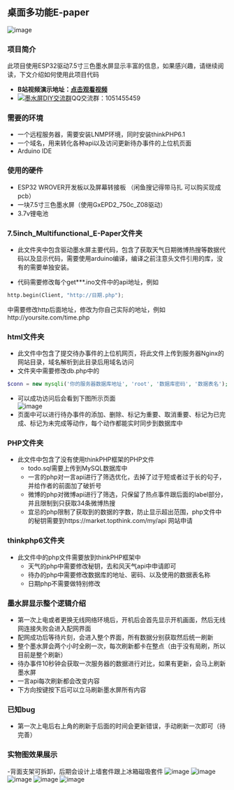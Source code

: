 ## 桌面多功能E-paper
![image](jpg/109A0671.jpg)

### 项目简介
此项目使用ESP32驱动7.5寸三色墨水屏显示丰富的信息，如果感兴趣，请继续阅读，下文介绍如何使用此项目代码<br>
- **B站视频演示地址：[点击观看视频](https://www.baidu.com/)**<br>
- <a target="_blank" href="https://qm.qq.com/cgi-bin/qm/qr?k=OCk2mwPC4yZn-BBJlH2ehWT-2sHfC7Os&jump_from=webapi&authKey=iFtohDmv6OI7O5aD/0ogd6mODvY5vr837fherj6ruuDCK94UM5KrjicZ2cFO5dHB"><img border="0" src="http://pub.idqqimg.com/wpa/images/group.png" alt="墨水屏DIY交流群" title="墨水屏DIY交流群"></a>QQ交流群：1051455459


### 需要的环境
- 一个远程服务器，需要安装LNMP环境，同时安装thinkPHP6.1
- 一个域名，用来转化各种api以及访问更新待办事件的上位机页面
- Arduino IDE

### 使用的硬件
- ESP32 WROVER开发板以及屏幕转接板 （闲鱼搜记得带马扎 可以购买现成pcb）
- 一块7.5寸三色墨水屏（使用GxEPD2_750c_Z08驱动）
- 3.7v锂电池

### 7.5inch_Multifunctional_E-Paper文件夹
- 此文件夹中包含驱动墨水屏主要代码，包含了获取天气日期微博热搜等数据代码以及显示代码，需要使用arduino编译，编译之前注意头文件引用的库，没有的需要单独安装。<br>

- 代码需要修改每个get***.ino文件中的api地址，例如  


``` python
http.begin(Client, "http://日期.php");
``` 

中需要修改http后面地址，修改为你自己实际的地址，例如http://yoursite.com/time.php  

### html文件夹
- 此文件中包含了提交待办事件的上位机网页，将此文件上传到服务器Nginx的网站目录，域名解析到此目录后用域名访问  
- 文件夹中需要修改db.php中的  

``` PHP
$conn = new mysqli('你的服务器数据库地址', 'root', '数据库密码', '数据表名');
``` 
- 可以成功访问后会看到下图所示页面  
![image](jpg/微信截图_20230527181852.jpg)
- 页面中可以进行待办事件的添加、删除、标记为重要、取消重要、标记为已完成、标记为未完成等动作，每个动作都能实时同步到数据库中  

### PHP文件夹
- 此文件中包含了没有使用thinkPHP框架的PHP文件  
  - todo.sql需要上传到MySQL数据库中  
  - 一言的php对一言api进行了筛选优化，去掉了过于短或者过于长的句子，并给作者的前面加了破折号  
  - 微博的php对微博api进行了筛选，只保留了热点事件跟后面的label部分，并且限制到只获取34条微博热搜  
  - 宜忌的php限制了获取到的数据的字数，防止显示超出范围，php文件中的秘钥需要到https://market.topthink.com/my/api 网站申请

### thinkphp6文件夹
- 此文件中的php文件需要放到thinkPHP框架中  
  - 天气的php中需要修改秘钥，去和风天气api中申请即可  
  - 待办的php中需要修改数据库的地址、密码、以及使用的数据表名称  
  - 日期php不需要做特别修改  

### 墨水屏显示整个逻辑介绍
- 第一次上电或者更换无线网络环境后，开机后会首先显示开机画面，然后无线网连接失败会进入配网界面  
- 配网成功后等待片刻，会进入整个界面，所有数据分别获取然后统一刷新
- 整个墨水屏会两个小时全刷一次，每次刷新都卡在整点（由于没有局刷，所以目前是整个刷新）  
- 待办事件10秒钟会获取一次服务器的数据进行对比，如果有更新，会马上刷新墨水屏  
- 一言api每次刷新都会改变内容  
- 下方向按键按下后可以立马刷新墨水屏所有内容  

### 已知bug
- 第一次上电后右上角的刷新于后面的时间会更新错误，手动刷新一次即可（待完善）  


### 实物图效果展示
-背面支架可拆卸，后期会设计上墙套件跟上冰箱磁吸套件
![image](jpg/109A0671.jpg)
![image](jpg/109A0673.jpg)
![image](jpg/109A0676.jpg)
![image](jpg/109A0672.jpg)
![image](jpg/109A0674.jpg)

